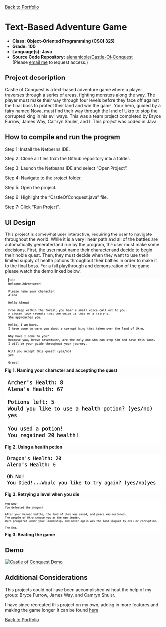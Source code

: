[Back to Portfolio](./)

Text-Based Adventure Game
===============

-   **Class: Object-Oriented Programming (CSCI 325)** 
-   **Grade: 100** 
-   **Language(s): Java** 
-   **Source Code Repository:** [alenanicole/Castle-Of-Conquest]([https://github.com/alenanicole/Castle-Of-Conquest])  
    (Please [email me](mailto:andurel@csustudent.net?subject=GitHub%20Access) to request access.)

## Project description

Castle of Conquest is a text-based adventure game where a player traverses through a series of areas, fighting monsters along the way. The player must make their way through four levels before they face off against the final boss to protect their land and win the game. Your hero, guided by a fairy named Nova, must find their way through the land of Ukro to stop the corrupted king in his evil ways. This was a team project completed by Bryce Furrow, James Way, Camryn Shuler, and I. This project was coded in Java.

## How to compile and run the program

Step 1: Install the Netbeans IDE.

Step 2: Clone all files from the Github repository into a folder.

Step 3: Launch the Netbeans IDE and select “Open Project”.

Step 4: Navigate to the project folder.

Step 5: Open the project.

Step 6: Highlight the “CastleOfConquest.java” file.

Step 7: Click “Run Project”.


## UI Design

This project is somewhat user interactive, requiring the user to navigate throughout the world. While it is a very linear path and all of the battles are automatically generated and run by the program, the user must make some decisions. First, the user must name their character and decide to begin their noble quest. Then, they must decide when they want to use their limited supply of health potions throughout their battles in order to make it to the final boss. For a full playthrough and demonstration of the game please watch the demo linked below.

![screenshot](images/name_character.png)  
**Fig 1. Naming your character and accepting the quest**

![screenshot](images/using_potion.png)  
**Fig 2. Using a health potion**

![screenshot](images/retry.png)  
**Fig 3. Retrying a level when you die**

![screenshot](images/end_of_game.png)  
**Fig 3. Beating the game**

## Demo

[![Castle of Conquest Demo](https://res.cloudinary.com/marcomontalbano/image/upload/v1667668840/video_to_markdown/images/youtube--yhR89HkRKHs-c05b58ac6eb4c4700831b2b3070cd403.jpg)](https://youtu.be/yhR89HkRKHs "Castle of Conquest Demo")

## Additional Considerations

This projects could not have been accomplished without the help of my group: Bryce Furrow, James Way, and Camryn Shuler.

I have since recreated this project on my own, adding in more features and making the game longer. It can be found [here](./recode.md)

[Back to Portfolio](./)
